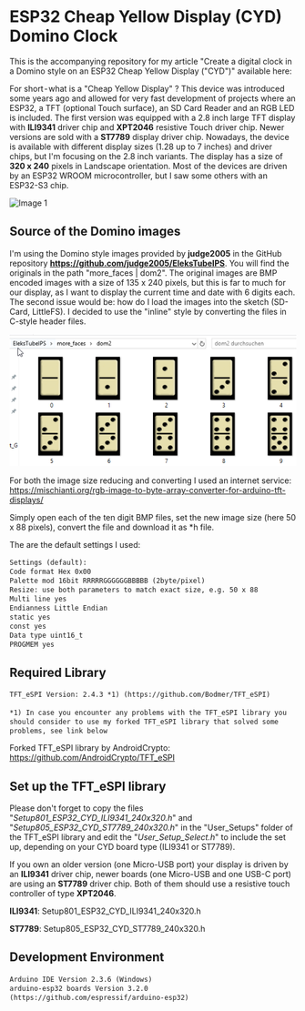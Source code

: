 # ESP32 Cheap Yellow Display (CYD) Domino Clock

This is the accompanying repository for my article "Create a digital clock in a Domino style on an ESP32 Cheap Yellow Display ("CYD")" available here: 

For short - what is a "Cheap Yellow Display" ? This device was introduced some years ago and allowed for very fast development of projects where an ESP32, a TFT (optional Touch surface), an SD Card Reader and an RGB LED is included. The first version was equipped with a 2.8 inch large TFT display with **ILI9341** driver chip and **XPT2046** resistive Touch driver chip. Newer versions are sold with a **ST7789** display driver chip. Nowadays, the device is available with different display sizes (1.28 up to 7 inches) and driver chips, but I'm focusing on the 2.8 inch variants. The display has a size of **320 x 240** pixels in Landscape orientation. Most of the devices are driven by an ESP32 WROOM microcontroller, but I saw some others with an ESP32-S3 chip.

![Image 1](./images/esp32_cyd_domino_clock_v01_600w.png)

## Source of the Domino images

I'm using the Domino style images provided by **judge2005** in the GitHub repository **https://github.com/judge2005/EleksTubeIPS**. You will find the originals in the path "more_faces | dom2". The original images are BMP encoded images with a size of 135 x 240 pixels, but this is far to much for our display, as I want to display the current time and date with 6 digits each. The second issue would be: how do I load the images into the sketch (SD-Card, LittleFS). I decided to use the "inline" style by converting the files in C-style header files.

![Image 2](./images/esp32_clock_face_domino.png)

For both the image size reducing and converting I used an internet service: https://mischianti.org/rgb-image-to-byte-array-converter-for-arduino-tft-displays/

Simply open each of the ten digit BMP files, set the new image size (here 50 x 88 pixels), convert the file and download it as *h file.

The are the default settings I used:

````plaintext
Settings (default):
Code format Hex 0x00
Palette mod 16bit RRRRRGGGGGGBBBBB (2byte/pixel)
Resize: use both parameters to match exact size, e.g. 50 x 88
Multi line yes
Endianness Little Endian
static yes
const yes
Data type uint16_t
PROGMEM yes
````

## Required Library
````plaintext
TFT_eSPI Version: 2.4.3 *1) (https://github.com/Bodmer/TFT_eSPI)

*1) In case you encounter any problems with the TFT_eSPI library you should consider to use my forked TFT_eSPI library that solved some problems, see link below
````
Forked TFT_eSPI library by AndroidCrypto: https://github.com/AndroidCrypto/TFT_eSPI

## Set up the TFT_eSPI library

Please don't forget to copy the files "*Setup801_ESP32_CYD_ILI9341_240x320.h*" and "*Setup805_ESP32_CYD_ST7789_240x320.h*" in the "User_Setups" folder of the TFT_eSPI library and edit the "*User_Setup_Select.h*" to include the set up, depending on your CYD board type (ILI9341 or ST7789).

If you own an older version (one Micro-USB port) your display is driven by an **ILI9341** driver chip, newer boards (one Micro-USB and one USB-C port) are using an **ST7789** driver chip. Both of them should use a resistive touch controller of type **XPT2046**.

**ILI9341**: Setup801_ESP32_CYD_ILI9341_240x320.h

**ST7789**: Setup805_ESP32_CYD_ST7789_240x320.h

## Development Environment
````plaintext
Arduino IDE Version 2.3.6 (Windows)
arduino-esp32 boards Version 3.2.0 (https://github.com/espressif/arduino-esp32)
````
